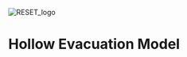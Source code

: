 ![RESET_logo](https://github.com/user-attachments/assets/206af9e2-773a-42c9-90be-d1239d6e79bf)
# Hollow Evacuation Model
